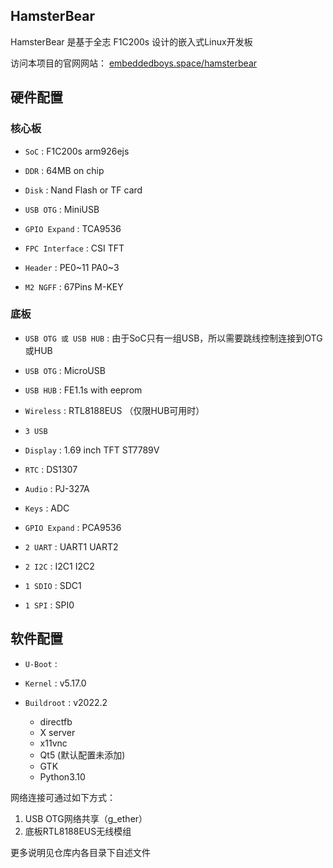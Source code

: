 HamsterBear
-----------

HamsterBear 是基于全志 F1C200s 设计的嵌入式Linux开发板

访问本项目的官网网站：
[embeddedboys.space/hamsterbear](embeddedboys.space/hamsterbear)

硬件配置
-------

### 核心板

* `SoC` : F1C200s arm926ejs

* `DDR` : 64MB on chip

* `Disk` : Nand Flash or TF card

* `USB OTG` : MiniUSB

* `GPIO Expand` : TCA9536

* `FPC Interface` : CSI TFT

* `Header` : PE0~11 PA0~3

* `M2 NGFF` : 67Pins M-KEY 

### 底板

* `USB OTG 或 USB HUB` : 由于SoC只有一组USB，所以需要跳线控制连接到OTG或HUB

* `USB OTG` : MicroUSB

* `USB HUB` : FE1.1s with eeprom

* `Wireless` : RTL8188EUS （仅限HUB可用时）

* `3 USB`

* `Display` : 1.69 inch TFT ST7789V

* `RTC` : DS1307

* `Audio` : PJ-327A

* `Keys` : ADC

* `GPIO Expand` : PCA9536

* `2 UART` : UART1 UART2

* `2 I2C` : I2C1 I2C2

* `1 SDIO` : SDC1

* `1 SPI` : SPI0

软件配置
-------

* `U-Boot` : 

* `Kernel` : v5.17.0

* `Buildroot` : v2022.2

    * directfb
    * X server
    * x11vnc
    * Qt5 (默认配置未添加)
    * GTK
    * Python3.10

网络连接可通过如下方式：
1. USB OTG网络共享（g_ether）
2. 底板RTL8188EUS无线模组

更多说明见仓库内各目录下自述文件